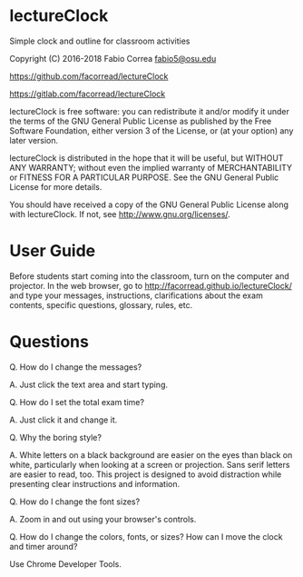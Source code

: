 # lectureClock

Simple clock and outline for classroom activities

Copyright (C) 2016-2018 Fabio Correa fabio5@osu.edu

https://github.com/facorread/lectureClock

https://gitlab.com/facorread/lectureClock

lectureClock is free software: you can redistribute it and/or modify
it under the terms of the GNU General Public License as published by
the Free Software Foundation, either version 3 of the License, or
(at your option) any later version.

lectureClock is distributed in the hope that it will be useful,
but WITHOUT ANY WARRANTY; without even the implied warranty of
MERCHANTABILITY or FITNESS FOR A PARTICULAR PURPOSE.  See the
GNU General Public License for more details.

You should have received a copy of the GNU General Public License
along with lectureClock.  If not, see <http://www.gnu.org/licenses/>.

# User Guide

Before students start coming into the classroom, turn on the computer and projector. In the web browser, go to http://facorread.github.io/lectureClock/ and type your messages, instructions, clarifications about the exam contents, specific questions, glossary, rules, etc.

# Questions

Q. How do I change the messages?

A. Just click the text area and start typing.

Q. How do I set the total exam time?

A. Just click it and change it.

Q. Why the boring style?

A. White letters on a black background are easier on the eyes than black on white, particularly when looking at a screen or projection. Sans serif letters are easier to read, too. This project is designed to avoid distraction while presenting clear instructions and information.

Q. How do I change the font sizes?

A. Zoom in and out using your browser's controls.

Q. How do I change the colors, fonts, or sizes? How can I move the clock and timer around?

Use Chrome Developer Tools.

